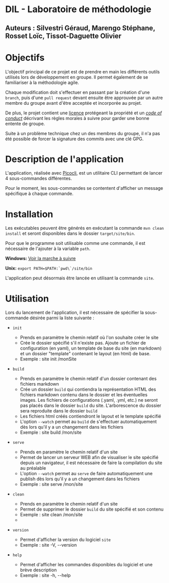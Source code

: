 # DIL - Laboratoire de méthodologie

## Auteurs : Silvestri Géraud, Marengo Stéphane, Rosset Loïc, Tissot-Daguette Olivier

# Objectifs

L'objectif principal de ce projet est de prendre en main les différents outils utilisés lors de développement en groupe.
Il permet également de se familiariser à la méthodologie agile.

Chaque modification doit s'effectuer en passant par la création d'une `branch`, puis d'une `pull request` devant ensuite
être approuvée par un autre membre du groupe avant d'être acceptée et incorporée au projet.

De plus, le projet contient une [licence](./LICENSE) protégeant la propriété et un [*code of
conduct*](./CODE_OF_CONDUCT.md) décrivant les règles morales à suivre pour garder une bonne entente de groupe.

Suite à un problème technique chez un des membres du groupe, il n'a pas été possible de forcer la signature des commits
avec une clé GPG.

# Description de l'application

L'application, réalisée avec [Picocli](https://picocli.info/), est un utilitaire CLI permettant de lancer 4
sous-commandes différentes.

Pour le moment, les sous-commandes se contentent d'afficher un message spécifique à chaque commande.

# Installation

Les exécutables peuvent être générés en exécutant la commande `mvn clean install` et seront disponibles dans le dossier
`target/site/bin`.

Pour que le programme soit utilisable comme une commande, il est nécessaire de l'ajouter à la variable `path`.

**Windows:** [Voir la marche à suivre](https://java.com/fr/download/help/path.html)

**Unix:** ```export PATH=$PATH:`pwd\`/site/bin```

L'application peut désormais être lancée en utilisant la commande `site`.

# Utilisation

Lors du lancement de l'application, il est nécessaire de spécifier la sous-commande désirée parmi la liste suivante :

- `init`
    - Prends en paramètre le chemin relatif où l'on souhaite créer le site
    - Crée le dossier spécifié s'il n'existe pas. Ajoute un fichier de configuration (en yaml), un template de base du
      site (en markdown) et un dossier "template" contenant le layout (en html) de base.
    - Exemple : site init /monSite


- `build`
    - Prends en paramètre le chemin relatif d'un dossier contenant des fichiers markdown
    - Crée un dossier `build` qui contiendra la représentation HTML des fichiers markdown contenu dans le dossier et les
      éventuelles images. Les fichiers de configurations (.yaml, .yml, etc.) ne seront pas placés dans le
      dossier `build` du site. L'arborescence du dossier sera reproduite dans le dossier `build`
    - Les fichiers html créés contiendront le layout et le template spécifié
    - L'option `--watch` permet au `build` de s'effectuer automatiquement dès lors qu'il y a un changement dans les
      fichiers
    - Exemple : site build /mon/site


- `serve`
    - Prends en paramètre le chemin relatif d'un site
    - Permet de lancer un serveur WEB afin de visualiser le site spécifié depuis un navigateur, il est nécessaire de
      faire la compilation du site au préalable
    - L'option `--watch` permet au `serve` de faire automatiquement une publish dès lors qu'il y a un changement dans
      les fichiers
    - Exemple : site serve /mon/site


- `clean`
    - Prends en paramètre le chemin relatif d'un site
    - Permet de supprimer le dossier `build` du site spécifié et son contenu
    - Exemple : site clean /mon/site
    -

- `version`
    - Permet d'afficher la version du logiciel `site`
    - Exemple : site -V, --version

- `help`
    - Permet d'afficher les commandes disponibles du logiciel et une brève description
    - Exemple : site -h, --help